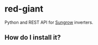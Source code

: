 # red-giant

Python and REST API for [Sungrow](https://en.sungrowpower.com/) inverters.

## How do I install it?
